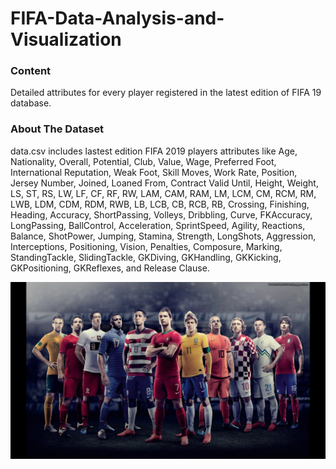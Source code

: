 # FIFA-Data-Analysis-and-Visualization

### Content
Detailed attributes for every player registered in the latest edition of FIFA 19 database.
### About The Dataset
data.csv includes lastest edition FIFA 2019 players attributes like Age, Nationality, Overall, Potential, Club, Value, Wage, Preferred Foot, International Reputation, Weak Foot, Skill Moves, Work Rate, Position, Jersey Number, Joined, Loaned From, Contract Valid Until, Height, Weight, LS, ST, RS, LW, LF, CF, RF, RW, LAM, CAM, RAM, LM, LCM, CM, RCM, RM, LWB, LDM, CDM, RDM, RWB, LB, LCB, CB, RCB, RB, Crossing, Finishing, Heading, Accuracy, ShortPassing, Volleys, Dribbling, Curve, FKAccuracy, LongPassing, BallControl, Acceleration, SprintSpeed, Agility, Reactions, Balance, ShotPower, Jumping, Stamina, Strength, LongShots, Aggression, Interceptions, Positioning, Vision, Penalties, Composure, Marking, StandingTackle, SlidingTackle, GKDiving, GKHandling, GKKicking, GKPositioning, GKReflexes, and Release Clause.

<img src="https://github.com/sagnikghoshcr7/images/blob/master/FIFA.jpg">

